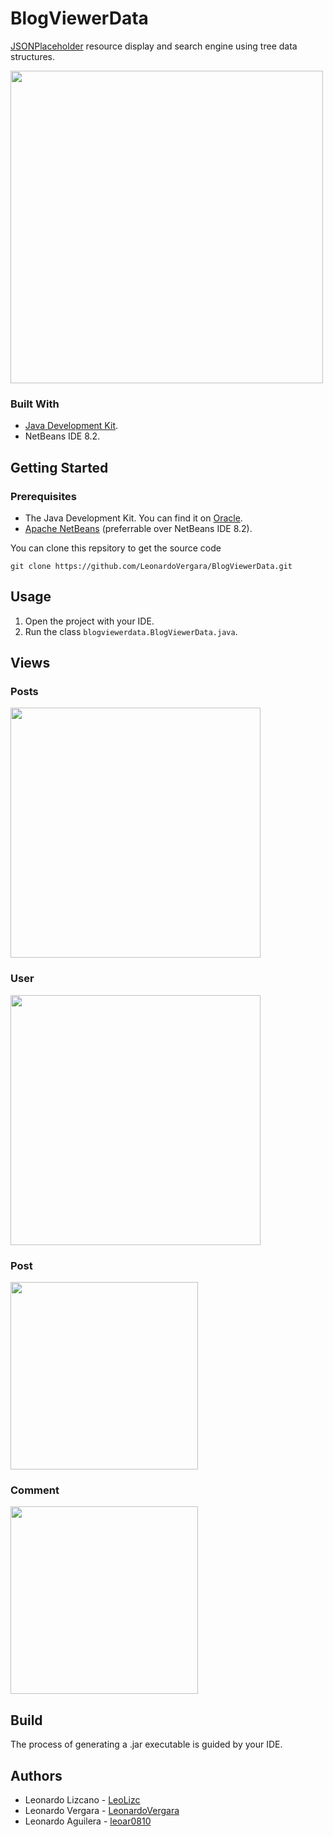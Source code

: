 # BlogViewerData
[JSONPlaceholder](https://jsonplaceholder.typicode.com) resource display and search engine using tree data structures.

<img src="https://user-images.githubusercontent.com/73978713/174461272-fc71914e-927a-474f-a0e3-2ab926caf820.png" height="500">

### Built With

 - [Java Development Kit](https://www.oracle.com/java/technologies/downloads/).
 - NetBeans IDE 8.2.

## Getting Started
### Prerequisites

 - The Java Development Kit. You can find it on [Oracle](https://www.oracle.com/java/technologies/downloads/).
 - [Apache NetBeans](https://netbeans.apache.org) (preferrable over NetBeans IDE 8.2).

You can clone this repsitory to get the source code

    git clone https://github.com/LeonardoVergara/BlogViewerData.git

## Usage

 1. Open the project with your IDE.
 2. Run the class `blogviewerdata.BlogViewerData.java`.
 
## Views
### Posts

<img src="https://user-images.githubusercontent.com/73978713/174461274-38becb35-ae3a-4b1a-8729-ff08aef09272.png" height="400">

### User

<img src="https://user-images.githubusercontent.com/73978713/174461275-87fea946-eb34-42ae-af92-052ce1cce980.png" height="400">

### Post

<img src="https://user-images.githubusercontent.com/73978713/174461276-281dbcce-4321-4fd1-a7b7-65c7c8b732fa.png" height="300">

### Comment

<img src="https://user-images.githubusercontent.com/73978713/174461277-acd4920b-23ba-4193-9251-a8ba027555ec.png" height="300">

## Build

The process of generating a .jar executable is guided by your IDE.

## Authors

 - Leonardo Lizcano - [LeoLizc](https://github.com/LeoLizc)
 - Leonardo Vergara - [LeonardoVergara](https://github.com/LeonardoVergara)
 - Leonardo Aguilera - [leoar0810](https://github.com/leoar0810)
